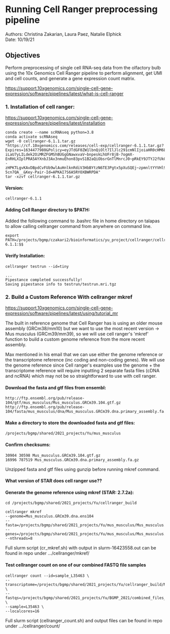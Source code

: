 # Running Cell Ranger preprocessing pipeline

Authors: Christina Zakarian, Laura Paez, Natalie Elphick   
Date: 10/19/21   

## Objectives
Perform preprocessing of single cell RNA-seq data from the olfactory bulb using the 10x Genomics Cell Ranger pipeline to perform alignment, get UMI and cell counts, and generate a gene expression count matrix.

https://support.10xgenomics.com/single-cell-gene-expression/software/pipelines/latest/what-is-cell-ranger

### 1. Installation of cell ranger:
https://support.10xgenomics.com/single-cell-gene-expression/software/pipelines/latest/installation

```
conda create --name scRNAseq python=3.8
conda activate scRNAseq
wget -O cellranger-6.1.1.tar.gz "https://cf.10xgenomics.com/releases/cell-exp/cellranger-6.1.1.tar.gz?Expires=1634477980&Policy=eyJTdGF0ZW1lbnQiOlt7IlJlc291cmNlIjoiaHR0cHM6Ly9jZi4xMHhnZW5vbWljcy5jb20vcmVsZWFzZXMvY2VsbC1leHAvY2VsbHJhbmdlci02LjEuMS50YXIuZ3oiLCJDb25kaXRpb24iOnsiRGF0ZUxlc3NUaGFuIjp7IkFXUzpFcG9jaFRpbWUiOjE2MzQ0Nzc5ODB9fX1dfQ__&Signature=eaSibOib3RBIi1DAsuePUHjGKR80HqS4AqHwxLHHaYG7Eh-iLaU7yLILdek2OiMRZFGMShBUGgGNawxvaV~bnpeskLhUFr8jB-7ogmX-EnRHLXIplPRA5AYXnbJ3Ax3nmuEhon83pvS1B2aQiObsrGnTlMnrcJ0~pRkEY9JTYJ2fUkGTeSs0GeL34zNeeXey9HXRReWunweyfzMT8JAyfwx--zHPKTLgvKAvDBpdCvFUb9wlAuHnlknRdiV3HbBYtzN6TE3Pgtx5pXuSQEj~zpmnltYYVHl9sC9m4x08j0jWiyhTTWNigozgvjxcHSrj1lf2WfHh6IJMCAP-5cn7QA__&Key-Pair-Id=APKAI7S6A5RYOXBWRPDA"
tar -xzvf cellranger-6.1.1.tar.gz
```

#### Version:
```
cellranger-6.1.1 
```

#### Adding Cell Ranger directory to $PATH:
Added the following command to .bashrc file in home directory on talapas to allow calling cellranger command from anywhere on command line.
```
export PATH=/projects/bgmp/czakari2/bioinformatics/yu_project/cellranger/cellranger-6.1.1:$$
```

#### Verify Installation:
```
cellranger testrun --id=tiny

...
Pipestance completed successfully!
Saving pipestance info to testrun/testrun.mri.tgz
```

### 2. Build a Custom Reference With cellranger mkref  

https://support.10xgenomics.com/single-cell-gene-expression/software/pipelines/latest/using/tutorial_mr  

The built in reference genome that Cell Ranger has is using an older mouse assembly (GRCm38/mm10) but we want to use the most recent version -> Mus musculus (GRCm39/mm39), so we will use cell ranger's 'mkref' function to 
build a custom genome reference from the more recent assembly. 

Max mentioned in his email that we can use either the genome reference or the transcriptome reference (inc coding and non-coding genes). We will use the genome reference since Cell ranger's examples use the genome + the transcriptome reference will require inputting 2 separate fasta files (cDNA and ncRNA) which may not be so straightforward to use with cell ranger.

#### Download the fasta and gtf files from ensembl:
```
http://ftp.ensembl.org/pub/release-104/gtf/mus_musculus/Mus_musculus.GRCm39.104.gtf.gz
http://ftp.ensembl.org/pub/release-104/fasta/mus_musculus/dna/Mus_musculus.GRCm39.dna.primary_assembly.fa.gz
```

#### Make a directory to store the downloaded fasta and gtf files:
```
/projects/bgmp/shared/2021_projects/Yu/mus_musculus
```

#### Confirm checksums:
```
30904 30598 Mus_musculus.GRCm39.104.gtf.gz
16996 787519 Mus_musculus.GRCm39.dna.primary_assembly.fa.gz
```

Unzipped fasta and gtf files using gunzip before running mkref command.

#### What version of STAR does cell ranger use??

#### Generate the genome reference using mkref (STAR: 2.7.2a):
```
cd /projects/bgmp/shared/2021_projects/Yu/cellranger_build

cellranger mkref 
--genome=Mus_musculus.GRCm39.dna.ens104
--fasta=/projects/bgmp/shared/2021_projects/Yu/mus_musculus/Mus_musculus.GRCm39.dna.primary_assembly.fa 
--genes=/projects/bgmp/shared/2021_projects/Yu/mus_musculus/Mus_musculus.GRCm39.104.gtf
--nthreads=8
```
Full slurm script (cr_mkref.sh) with output in slurm-16423558.out can be found in repo under .../cellranger/mkref/

#### Test cellranger count on one of our combined FASTQ file samples
```
cellranger count --id=sample_L35463 \
--transcriptome=/projects/bgmp/shared/2021_projects/Yu/cellranger_build/Mus_musculus.GRCm39.dna.ens104 \
--fastqs=/projects/bgmp/shared/2021_projects/Yu/BGMP_2021/combined_files_output \
--sample=L35463 \
--localcores=16
```
Full slurm script (cellranger_count.sh) and output files can be found in repo under .../cellranger/count/


